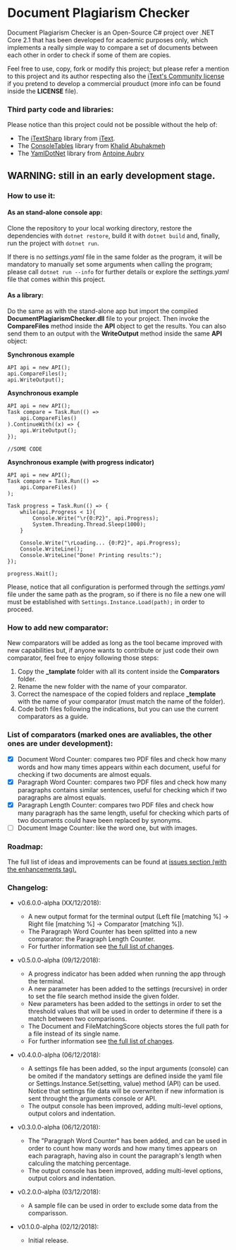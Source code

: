 # Document Plagiarism Checker
Document Plagiarism Checker is an Open-Source C# project over .NET Core 2.1 that has been developed for academic purposes only, which implements a really simple way to compare a set of documents between each other in order to check if some of them are copies.

Feel free to use, copy, fork or modify this project; but please refer a mention to this project and its author respecting also the [iText's Community license](https://itextpdf.com/AGPL) if you pretend to develop a commercial prouduct (more info can be found inside the  **LICENSE** file).

### Third party code and libraries:
Please notice than this project could not be possible without the help of:
* The [iTextSharp](https://developers.itextpdf.com/downloads) library from [iText](https://itextpdf.com/).
* The [ConsoleTables](https://github.com/khalidabuhakmeh/ConsoleTables) library from [Khalid Abuhakmeh](https://github.com/khalidabuhakmeh)
* The [YamlDotNet](https://github.com/aaubry/YamlDotNet) library from [Antoine Aubry](https://github.com/aaubry)

## WARNING: still in an early development stage.
### How to use it:
#### As an stand-alone console app:
Clone the repository to your local working directory, restore the dependencies with `dotnet restore`, build it with `dotnet build` and, finally, run the project with `dotnet run`. 

If there is no *settings.yaml* file in the same folder as the program, it will be mandatory to manually set some arguments when calling the program; please call `dotnet run --info` for further details or explore the *settings.yaml* file that comes within this project.
#### As a library:
Do the same as with the stand-alone app but import the compiled **DocumentPlagiarismChecker.dll** file to your project. Then invoke the **CompareFiles** method inside the **API** object to get the results. You can also send them to an output with the **WriteOutput** method inside the same **API** object:

**Synchronous example**
```
API api = new API();
api.CompareFiles();
api.WriteOutput();
```

**Asynchronous example**
```
API api = new API();
Task compare = Task.Run(() => 
    api.CompareFiles()
).ContinueWith((x) => {
    api.WriteOutput();
});

//SOME CODE
```

**Asynchronous example (with progress indicator)**
```
API api = new API();
Task compare = Task.Run(() => 
    api.CompareFiles()
);

Task progress = Task.Run(() => {
    while(api.Progress < 1){
        Console.Write("\r{0:P2}", api.Progress);
        System.Threading.Thread.Sleep(1000);
    }

    Console.Write("\rLoading... {0:P2}", api.Progress);
    Console.WriteLine();
    Console.WriteLine("Done! Printing results:");
});

progress.Wait();
```

Please, notice that all configuration is performed through the *settings.yaml* file under the same path as the program, so if there is no file a new one will must be established with `Settings.Instance.Load(path);` in order to proceed.

### How to add new comparator:
New comparators will be added as long as the tool became improved with new capabilities but, if anyone wants to contribute or just code their own comparator, feel free to enjoy following those steps:
 1. Copy the **_tamplate** folder with all its content inside the **Comparators** folder.
 2. Rename the new folder with the name of your comparator.
 2. Correct the namespace of the copied folders and replace **_template** with the name of your comparator (must match the name of the folder).
 3. Code both files following the indications, but you can use the current comparators as a guide.
 ### List of comparators (marked ones are avaliables, the other ones are under development):
- [x] Document Word Counter: compares two PDF files and check how many words and how many times appears within each document, useful for checking if two documents are almost equals.
- [X] Paragraph Word Counter: compares two PDF files and check how many paragraphs contains similar sentences, useful for checking which if two paragraphs are almost equals.
- [X] Paragraph Length Counter: compares two PDF files and check how many paragraph has the same length, useful for checking which parts of two documents could have been replaced by synonyms.
- [ ] Document Image Counter: like the word one, but with images.
 ### Roadmap:
The full list of ideas and improvements can be found at [issues section (with the enhancements tag).](https://github.com/FherStk/DocumentPlagiarismChecker/issues?utf8=%E2%9C%93&q=is%3Aissue+is%3Aopen+is%3Aenhancement)
### Changelog:
* v0.6.0.0-alpha (XX/12/2018):
    * A new output format for the terminal output (Left file [matching %] -> Right file [matching %] -> Comparator [matching %]).
    * The Paragraph Word Counter has been splitted into a new comparator: the Paragraph Length Counter.
    * For further information see [the full list of changes](https://github.com/FherStk/DocumentPlagiarismChecker/projects/3).

* v0.5.0.0-alpha (09/12/2018):
    * A progress indicator has been added when running the app through the terminal.
    * A new parameter has been added to the settings (recursive) in order to set the file search method inside the given folder.
    * New parameters has been added to the settings in order to set the threshold values that will be used in order to determine if there is a match between two comparisons.
    * The Document and FileMatchingScore objects stores the full path for a file instead of its single name.
    * For further information see [the full list of changes](https://github.com/FherStk/DocumentPlagiarismChecker/projects/1).

* v0.4.0.0-alpha (06/12/2018):
    * A settings file has been added, so the input arguments (console) can be omited if the mandatory settings are defined inside the yaml file or Settings.Instance.Set(setting, value) method (API) can be used. Notice that settings file data will be overwriten if new information is sent throught the arguments console or API.
    * The output console has been improved, adding multi-level options, output colors and indentation.

* v0.3.0.0-alpha (06/12/2018):
    * The "Paragraph Word Counter" has been added, and can be used in order to count how many words and how many times appears on each paragraph, having also in count the paragraph's length when calculing the matching percentage.
    * The output console has been improved, adding multi-level options, output colors and indentation.

* v0.2.0.0-alpha (03/12/2018):
    * A sample file can be used in order to exclude some data from the comparisson.

* v0.1.0.0-alpha (02/12/2018):
    * Initial release.
